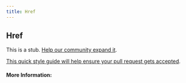 ```yaml
---
title: Href
---
```


## Href

This is a stub. [Help our community expand it](https://github.com/freeCodeCamp/guide-articles/tree/master/articles/HTML/Attributes/Href/index.md).

[This quick style guide will help ensure your pull request gets accepted](https://github.com/freeCodeCamp/guide-articles/blob/master/README.md).

<!-- The article goes here, in GitHub-flavored Markdown. Feel free to add YouTube videos, images, and CodePen/JSBin embeds  -->

#### More Information:
<!-- Please add any articles you think might be helpful to read before writing the article -->


<!--anchor tagcan be more useful when extra html5 attributes-->


